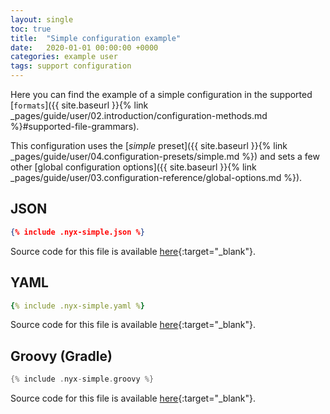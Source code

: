 ```yaml
---
layout: single
toc: true
title:  "Simple configuration example"
date:   2020-01-01 00:00:00 +0000
categories: example user
tags: support configuration
---
```


Here you can find the example of a simple configuration in the supported [`formats`]({{ site.baseurl }}{% link _pages/guide/user/02.introduction/configuration-methods.md %}#supported-file-grammars).

This configuration uses the [*simple* preset]({{ site.baseurl }}{% link _pages/guide/user/04.configuration-presets/simple.md %}) and sets a few other [global configuration options]({{ site.baseurl }}{% link _pages/guide/user/03.configuration-reference/global-options.md %}).

## JSON

```json
{% include .nyx-simple.json %}
```

Source code for this file is available [here](https://raw.githubusercontent.com/mooltiverse/nyx/main/docs/_includes/.nyx-simple.json){:target="_blank"}.

## YAML

```yaml
{% include .nyx-simple.yaml %}
```

Source code for this file is available [here](https://raw.githubusercontent.com/mooltiverse/nyx/main/docs/_includes/.nyx-simple.yaml){:target="_blank"}.

## Groovy (Gradle)

```groovy
{% include .nyx-simple.groovy %}
```

Source code for this file is available [here](https://raw.githubusercontent.com/mooltiverse/nyx/main/docs/_includes/.nyx-simple.groovy){:target="_blank"}.
